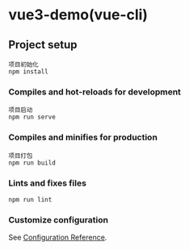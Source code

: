 # vue3-demo(vue-cli)

## Project setup
```
项目初始化
npm install
```

### Compiles and hot-reloads for development

```
项目启动
npm run serve
```

### Compiles and minifies for production
```
项目打包
npm run build
```

### Lints and fixes files
```
npm run lint
```

### Customize configuration
See [Configuration Reference](https://cli.vuejs.org/config/).
